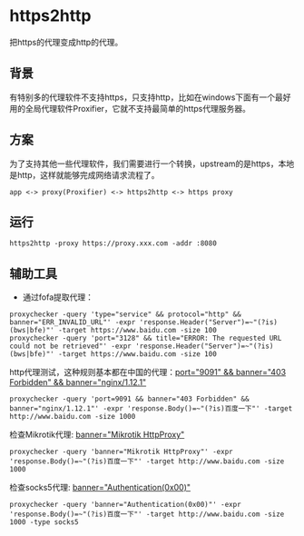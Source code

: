 # https2http
把https的代理变成http的代理。

## 背景
有特别多的代理软件不支持https，只支持http，比如在windows下面有一个最好用的全局代理软件Proxifier，它就不支持最简单的https代理服务器。

## 方案
为了支持其他一些代理软件，我们需要进行一个转换，upstream的是https，本地是http，这样就能够完成网络请求流程了。

```
app <-> proxy(Proxifier) <-> https2http <-> https proxy
```

## 运行

```shell
https2http -proxy https://proxy.xxx.com -addr :8080
```

## 辅助工具
- 通过fofa提取代理：
```shell
proxychecker -query 'type="service" && protocol="http" && banner="ERR_INVALID_URL"' -expr 'response.Header("Server")=~"(?is)(bws|bfe)"' -target https://www.baidu.com -size 100
proxychecker -query 'port="3128" && title="ERROR: The requested URL could not be retrieved"' -expr 'response.Header("Server")=~"(?is)(bws|bfe)"' -target https://www.baidu.com -size 100
```

http代理测试，这种规则基本都在中国的代理：[port="9091" && banner="403 Forbidden" && banner="nginx/1.12.1"](https://fofa.info/result?qbase64=cG9ydD05MDkxICYmIGJhbm5lcj0iNDAzIEZvcmJpZGRlbiIgJiYgYmFubmVyPSJuZ2lueC8xLjEyLjEi)
```shell
proxychecker -query 'port=9091 && banner="403 Forbidden" && banner="nginx/1.12.1"' -expr 'response.Body()=~"(?is)百度一下"' -target http://www.baidu.com -size 1000
```

检查Mikrotik代理: [banner="Mikrotik HttpProxy"](https://fofa.info/result?qbase64=YmFubmVyPSJNaWtyb3RpayBIdHRwUHJveHki)
```shell
proxychecker -query 'banner="Mikrotik HttpProxy"' -expr 'response.Body()=~"(?is)百度一下"' -target http://www.baidu.com -size 1000
```

检查socks5代理: [banner="Authentication(0x00)"](https://fofa.info/result?qbase64=YmFubmVyPSJBdXRoZW50aWNhdGlvbigweDAwKSI%3D)
```shell
proxychecker -query 'banner="Authentication(0x00)"' -expr 'response.Body()=~"(?is)百度一下"' -target http://www.baidu.com -size 1000 -type socks5
```